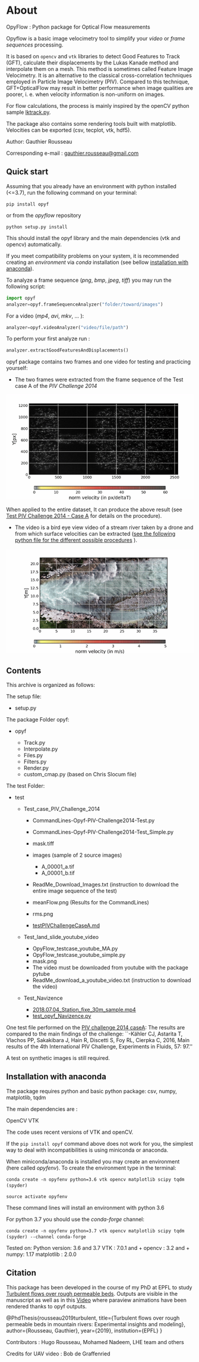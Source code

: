 ﻿
# About

OpyFlow : Python package for Optical Flow measurements

Opyflow is a basic image velocimetry tool to simplify your *video* or *frame sequences* processing.

It is based on `opencv` and `vtk` libraries to detect Good Features to Track (GFT), calculate their displacements by the Lukas Kanade method and interpolate them on a mesh. This method is sometimes called Feature Image Velocimetry. It is an alternative to the classical cross-correlation techniques employed in Particle Image Velocimetry (PIV). Compared to this technique, GFT+OpticalFlow may result in better performance when image qualities are poorer, i. e. when velocity information is non-uniform on images.

For flow calculations, the process is mainly inspired by the openCV python sample [lktrack.py](https://github.com/opencv/opencv/blob/master/samples/python/lk_track.py).

The package also contains some rendering tools built with matplotlib. Velocities can be exported (csv, tecplot, vtk, hdf5).

Author: Gauthier Rousseau

Corresponding e-mail : gauthier.rousseau@gmail.com

## Quick start

Assuming that you already have an environment with python installed (<=3.7), run the following command on your terminal:

```shell
pip install opyf
```

or from the *opyflow* repository

```shell
python setup.py install
```

This should install the opyf library and the main dependencies (vtk and opencv) automatically.

If you meet compatibility problems on your system, it is recommended creating an *environment* via *conda* installation (see bellow [installation with anaconda](#installation-with-anaconda)).

To analyze a frame sequence (*png*, *bmp*, *jpeg*, *tiff*) you may run the following script:

```python
import opyf
analyzer=opyf.frameSequenceAnalyzer("folder/toward/images")
```

For a video (*mp4*, *avi*, *mkv*, ... ):

```python
analyzer=opyf.videoAnalyzer("video/file/path")
```

To perform your first analyze run :

```python
analyzer.extractGoodFeaturesAndDisplacements()
```

opyf package contains two frames and one video for testing and practicing yourself:

- The two frames were extracted from the frame sequence of the Test case A of the *PIV Challenge 2014*

![PIV challenge](test/Test_case_PIV_Challenge_2014/gif/example_PIV_challenge.gif)

When applied to the entire dataset, It can produce the above result (see [Test PIV Challenge 2014 - Case A](test/Test_case_PIV_Challenge_2014/testPIVChallengeCaseA.md) for details on the procedure).

- The video is a bird eye view video of a stream river taken by a drone and from which surface velocities can be extracted ([see the following python file for the different possible procedures](test/Test_Navizence/test_opyf_Navizence.py) ).

![bird eye view Navizence](test/Test_Navizence/gif/example_Navizence_Drone.gif)

## Contents

This archive is organized as follows:

The setup file:

- setup.py

The package Folder opyf:

- opyf

  - Track.py
  - Interpolate.py
  - Files.py
  - Filters.py
  - Render.py
  - custom_cmap.py (based on Chris Slocum file)

The test Folder:

- test

  - Test_case_PIV_Challenge_2014

    - CommandLines-Opyf-PIV-Challenge2014-Test.py

    - CommandLines-Opyf-PIV-Challenge2014-Test_Simple.py

    - mask.tiff

    - images (sample of 2 source images)

      - A_00001_a.tif
      - A_00001_b.tif
    - ReadMe_Download_Images.txt (instruction to download the entire image sequence of the test)
    - meanFlow.png (Results for the CommandLines)
    - rms.png
    - [testPIVChallengeCaseA.md](test/Test_case_PIV_Challenge_2014/testPIVChallengeCaseA.md)

  - Test_land_slide_youtube_video
    - OpyFlow_testcase_youtube_MA.py
    - OpyFlow_testcase_youtube_simple.py
    - mask.png
    - The video must be downloaded from youtube with the package pytube
    - ReadMe_download_a_youtube_video.txt (instruction to download the video)
  - Test_Navizence
    - [2018.07.04_Station_fixe_30m_sample.mp4](test/Test_Navizence/2018.07.04_Station_fixe_30m_sample.mp4)
    - [test_opyf_Navizence.py](test/Test_Navizence/test_opyf_Navizence.py)

One test file performed on the [PIV challenge 2014 caseA](http://www.pivchallenge.org/pivchallenge4.html#case_a):
The results are compared to the main findings of the challenge:
``-Kähler CJ, Astarita T, Vlachos PP, Sakakibara J, Hain R, Discetti S, Foy RL, Cierpka C, 2016, Main results of the 4th International PIV Challenge, Experiments in Fluids, 57: 97.''

A test on synthetic images is still required.

## Installation with anaconda

The package requires python and basic python package: csv, numpy, matplotlib, tqdm

The main dependencies are :

OpenCV
VTK

The code uses recent versions of VTK and openCV.

If the `pip install opyf` command above does not work for you, the simplest way to deal with incompatibilities is using miniconda or anaconda.

When miniconda/anaconda is installed you may create an environment (here called *opyfenv*). To create the environment type in the terminal:

```shell
conda create -n opyfenv python=3.6 vtk opencv matplotlib scipy tqdm (spyder)
```

```shell
source activate opyfenv
```

These command lines will install an environment with python 3.6

For python 3.7 you should use the *conda-forge* channel:

```shell
conda create -n opyfenv python=3.7 vtk opencv matplotlib scipy tqdm (spyder) --channel conda-forge
```

Tested on:
Python version: 3.6 and 3.7
VTK : 7.0.1 and +
opencv : 3.2 and +
numpy: 1.17
matplotlib : 2.0.0

## Citation

This package has been developed in the course of my PhD at EPFL to study [Turbulent flows over rough permeable beds](https://infoscience.epfl.ch/record/264790/files/EPFL_TH9327.pdf). Outputs are visible in the manuscript as well as in this [Video](https://www.youtube.com/watch?v=JmwE-kL0kTk) where paraview animations have been rendered thanks to opyf outputs.

@PhdThesis{rousseau2019turbulent,
  title={Turbulent flows over rough permeable beds in mountain rivers: Experimental insights and modeling},
  author={Rousseau, Gauthier},
  year={2019},
  institution={EPFL}
}

Contributors : Hugo Rousseau, Mohamed Nadeem, LHE team and others

Credits for UAV video : Bob de Graffenried
